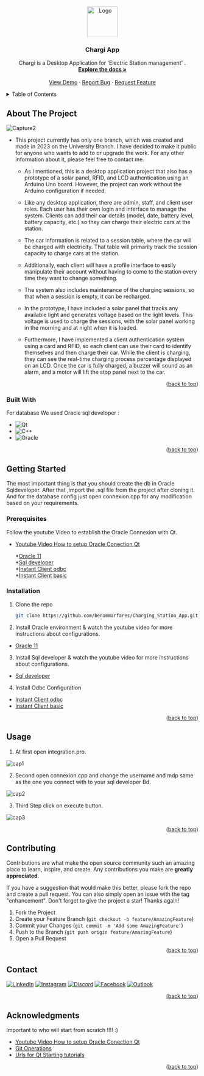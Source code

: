 
<a  align="center" name="readme-top"></a>

<!-- PROJECT LOGO -->
<br />
<div align="center">
    <img src="https://github.com/benammarfares/Charging_Station_App/assets/99650831/5b4d9eb4-6c07-4305-9dc5-c76b6e5dadec" alt="Logo" width="80" height="80">


  <h3 align="center">Chargi App</h3>

  <p align="center">
      Chargi is a Desktop Application for 'Electric Station management' .
    <br />
    <a href="https://github.com/benammarfares/Charging_Station_App"><strong>Explore the docs »</strong></a>
    <br />
    <br />
    <a href="https://github.com/benammarfares/Charging_Station_App">View Demo</a>
    ·
    <a href="https://github.com/benammarfares/Charging_Station_App/issues/new?labels=bug&template=bug-report---.md">Report Bug</a>
    ·
    <a href="https://github.com/benammarfares/Charging_Station_App/issues/new?labels=enhancement&template=feature-request---.md">Request Feature</a>
  </p>
</div>



<!-- TABLE OF CONTENTS -->
<details>
  <summary>Table of Contents</summary>
  <ol>
    <li>
      <a href="#about-the-project">About The Project</a>
      <ul>
        <li><a href="#built-with">Built With</a></li>
      </ul>
    </li>
    <li>
      <a href="#getting-started">Getting Started</a>
      <ul>
        <li><a href="#prerequisites">Prerequisites</a></li>
        <li><a href="#installation">Installation</a></li>
      </ul>
    </li>
    <li><a href="#usage">Usage</a></li>
    <li><a href="#contributing">Contributing</a></li>
    <li><a href="#contact">Contact</a></li>
    <li><a href="#acknowledgments">Acknowledgments</a></li>
  </ol>
</details>



<!-- ABOUT THE PROJECT -->
## About The Project
![Capture2](https://github.com/benammarfares/Charging_Station_App/assets/99650831/07c6dd1b-c576-4431-9eff-ea8c70503374)
<br>
* This project currently has only one branch, which was created and made in 2023 on the University Branch. I have decided to make it public for anyone who wants to add to or upgrade the work. For any other information about it, please feel 
  free to contact me.

  * As I mentioned, this is a desktop application project that also has a prototype of a solar panel, RFID, and LCD authentication using an Arduino Uno board. However, the project can work without the Arduino configuration if needed.

  * Like any desktop application, there are admin, staff, and client user roles. Each user has their own login and interface to manage the system. Clients can add their car details (model, date, battery level, battery capacity, etc.) so they       can charge their electric cars at the station.

  * The car information is related to a session table, where the car will be charged with electricity. That table will primarily track the session capacity to charge cars at the station.

  * Additionally, each client will have a profile interface to easily manipulate their account without having to come to the station every time they want to change something.

  * The system also includes maintenance of the charging sessions, so that when a session is empty, it can be recharged.

  * In the prototype, I have included a solar panel that tracks any available light and generates voltage based on the light levels. This voltage is used to charge the sessions, with the solar panel working in the morning and at night when it 
    is loaded.

  * Furthermore, I have implemented a client authentication system using a card and RFID, so each client can use their card to identify themselves and then charge their car. While the client is charging, they can see the real-time charging 
    process percentage displayed on an LCD. Once the car is fully charged, a buzzer will sound as an alarm, and a motor will lift the stop panel next to the car.

    
<p align="right">(<a href="#readme-top">back to top</a>)</p>



### Built With

For database We used Oracle sql developer :<br>

* ![Qt](https://img.shields.io/badge/Qt-%23217346.svg?style=for-the-badge&logo=Qt&logoColor=white)
* ![C++](https://img.shields.io/badge/c++-%2300599C.svg?style=for-the-badge&logo=c%2B%2B&logoColor=white)
* ![Oracle](https://img.shields.io/badge/Oracle-F80000?style=for-the-badge&logo=oracle&logoColor=white)

<p align="right">(<a href="#readme-top">back to top</a>)</p>



<!-- GETTING STARTED -->
## Getting Started

The most important thing is that you should create the db in Oracle Sqldeveloper.
After that ,import the .sql file from the project after cloning it.
And for the database config just open connexion.cpp for any modification based on your requirements.

### Prerequisites

Follow the youtube Video to establish the Oracle Connexion with Qt.

* [Youtube Video How to setup Oracle Conection Qt](https://www.youtube.com/watch?v=E81Z5hCMCYg&t=1201s)

     *[Oracle 11](https://drive.google.com/file/d/12Vful6RhPNxS-lWOpdJFL1ozW5DmJmEC/view?usp=drive_link)<br>
     *[Sql developer](https://drive.google.com/file/d/1inQFrlNt02O20WLUKkXcipZpEiOygubH/view?usp=drive_link)<br>
     *[Instant Client odbc](https://drive.google.com/file/d/1abS1tQ0mxIGWu42R1-JL-oLfciTWCVHE/view?usp=drive_link)<br>
     *[Instant Client basic](https://drive.google.com/file/d/1Xw_kS7YtXPdF6kPMcE337L_jNwAwYFlb/view?usp=drive_link)<br>


### Installation

1. Clone the repo
   ```sh
   git clone https://github.com/benammarfares/Charging_Station_App.git
   ```
2. Install Oracle environment & watch the youtube video for more instructions about configurations.
 * [Oracle 11](https://drive.google.com/file/d/12Vful6RhPNxS-lWOpdJFL1ozW5DmJmEC/view?usp=drive_link)<br>
 
3. Install Sql developer & watch the youtube video for more instructions about configurations.
 * [Sql developer](https://drive.google.com/file/d/1inQFrlNt02O20WLUKkXcipZpEiOygubH/view?usp=drive_link)<br>

4. Install Odbc Configuration<br>
 * [Instant Client odbc](https://drive.google.com/file/d/1abS1tQ0mxIGWu42R1-JL-oLfciTWCVHE/view?usp=drive_link)<br>
 * [Instant Client basic](https://drive.google.com/file/d/1Xw_kS7YtXPdF6kPMcE337L_jNwAwYFlb/view?usp=drive_link)<br>
   
<p align="right">(<a href="#readme-top">back to top</a>)</p>



<!-- USAGE EXAMPLES -->
## Usage

1. At first open integration.pro.
   
![cap1](https://github.com/benammarfares/Charging_Station_App/assets/99650831/07bcc8b1-a558-4532-918a-29f0d9c0306e)

2. Second open connexion.cpp and change the username and mdp same as the one you connect with to your sql developer Bd.
   
![cap2](https://github.com/benammarfares/Charging_Station_App/assets/99650831/900a8776-309e-49cb-bfc5-6dce21ee5908)
    
3. Third Step click on execute button.

![cap3](https://github.com/benammarfares/Charging_Station_App/assets/99650831/fcc6cc2a-0d1b-45a2-bbd8-fa37541e5569)
    

<p align="right">(<a href="#readme-top">back to top</a>)</p>


<!-- CONTRIBUTING -->
## Contributing

Contributions are what make the open source community such an amazing place to learn, inspire, and create. Any contributions you make are **greatly appreciated**.

If you have a suggestion that would make this better, please fork the repo and create a pull request. You can also simply open an issue with the tag "enhancement".
Don't forget to give the project a star! Thanks again!

1. Fork the Project
2. Create your Feature Branch (`git checkout -b feature/AmazingFeature`)
3. Commit your Changes (`git commit -m 'Add some AmazingFeature'`)
4. Push to the Branch (`git push origin feature/AmazingFeature`)
5. Open a Pull Request

<p align="right">(<a href="#readme-top">back to top</a>)</p>


<!-- CONTACT -->
## Contact

 <a href="https://www.linkedin.com/in/fares-ben-ammar-14b8b3226/">
                <img alt="LinkedIn" title="Discord" src="https://img.shields.io/badge/linkedin-%230077B5.svg?style=for-the-badge&logo=linkedin&logoColor=white"/></a> 
    <a href="https://www.instagram.com/fares.ben.ammar/?hl=fr">
                <img alt="Instagram" title="Instagram" src="https://img.shields.io/badge/Instagram-%23E4405F.svg?style=for-the-badge&logo=Instagram&logoColor=white"/></a>
        <a href="https://discord.gg/farou1747">
                    <img alt="Discord" title="Discord" src="https://img.shields.io/badge/Discord-%235865F2.svg?style=for-the-badge&logo=discord&logoColor=white"/></a> 
            <a href="https://facebook.com/https://www.facebook.com/faroutiti.benammar/">
                    <img alt="Facebook" title="Facebook" src="https://img.shields.io/badge/Facebook-%231877F2.svg?style=for-the-badge&logo=Facebook&logoColor=white"/></a> 
    <a href="mailto:benammar.Fares@esprit.tn">
    <img alt="Outlook" title="Outlook" src="https://img.shields.io/badge/Microsoft_Outlook-0078D4?style=for-the-badge&logo=microsoft-outlook&logoColor=white"/>



<p align="right">(<a href="#readme-top">back to top</a>)</p>



<!-- ACKNOWLEDGMENTS -->
## Acknowledgments

Important to who will start from scratch !!!! :)

* [Youtube Video How to setup Oracle Conection Qt](https://www.youtube.com/watch?v=E81Z5hCMCYg&t=1201s)
* [Git Operations](https://drive.google.com/file/d/108UbY6Nzs83a4eAT98fKQeBSKKNvyANo/view?usp=drive_link)
* [Urls for Qt Starting tutorials](https://drive.google.com/file/d/1-qULdcW115N1C3EVpoL2eL9nRYnWPR1K/view?usp=drive_link)
<p align="right">(<a href="#readme-top">back to top</a>)</p>





